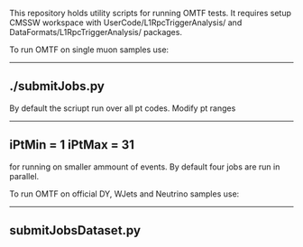This repository holds utility scripts for running OMTF tests.
It requires setup CMSSW workspace with UserCode/L1RpcTriggerAnalysis/
and DataFormats/L1RpcTriggerAnalysis/ packages.

To run OMTF on single muon samples use:

----
./submitJobs.py
----

By default the scriupt run over all pt codes.
Modify pt ranges

----
iPtMin = 1
iPtMax = 31
----

for running on smaller ammount of events. By default four jobs are run in
parallel.


To run OMTF on official DY, WJets and Neutrino samples use:

----
submitJobsDataset.py
----


